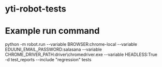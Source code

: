 # yti-robot-tests
# Example run command
python -m robot.run --variable BROWSER:chrome-local --variable EDUUNI_EMAIL_PASSWORD:salasana --variable CHROME_DRIVER_PATH:driver\chromedriver.exe --variable HEADLESS:True -d test_reports --include "regression" tests